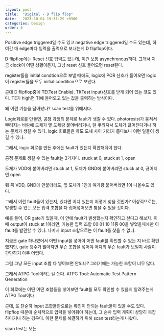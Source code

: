 ```yaml
---
layout: post
title:  "Digital - D flip flop"
date:   2023-10-04 19:31:29 +0900
categories: Design
order: 6
---
```



Positive edge triggered일 수도 있고 negative edge triggered일 수도 있는데,
하여간 매 edge마다 입력을 출력으로 보내는게 D flipflop이다.

D flipflop에는 Reset 신호 입력도 있는데, 이건 보통 asynchronous하다.
그래서 지금 clock이 어떤 상황이든지, 그냥 reset 신호 들어오면 reset된다.

register들을 initial condtion으로 보낼 때에도,
logic에 POR 신호가 들어오면 logic이 register들을 모두 initial condition으로 보낸다.

근데 D flipflop중에 TE(Test Enable), TI(Test Input)신호를 받게 되어 있는 것도 있다.
TE가 high면 TI에 들어오고 있는 값을 출력하는 방식이다.

왜 이런 기능을 달아놨나? scan test를 위해서다.

Logic회로를 만들면, 공정 과정의 문제로 fault가 생길 수 있다.
photoresist가 뭉쳐서 뿌려지는 바람에 도체가 옆 도체랑 붙어버리거나,
덜 뿌려져서 도체가 끊어진다거나 하는 문제가 생길 수 있다.
logic 회로들은 하도 도체 사이 거리가 좁다보니 이런 일들이 생길 수 있다.

그래서, logic 회로를 만든 후에는 fault가 있는지 확인해줘야 한다.

공정 문제로 생길 수 있는 fault는 3가지다.
stuck at 0, stuck at 1, open

도체가 VDD에 붙어버리면 stuck at 1,
도체가 GND에 붙어버리면 stuck at 0,
끊어지면 open

뭐 꼭 VDD, GND에 안붙더라도, 옆 도체가 1인데 여기랑 붙어버리면 1이 나올수도 있다.

그래서 이런 fault들이 있는지, 있다면 어디 있는지 어떻게 찾을 것인가?
이상적으로는, 발생할 수 있는 모든 입력 조합을 다 집어넣어보면 찾을 수 있을 것이다.

예를 들어, OR gate가 있을때, 이 안에 fault가 발생했는지 확인하고 싶다고 해보자.
이때 output이 stuck at 1이라면, 가능한 입력 조합 00 01 10 11중 00을 넣었을때에만 이 fault를 발견할 수 있다.
나머지 input 조합으로는 이 fault를 찾을 수 없다.

지금은 gate 하나였어서 어떤 input을 넣어야 어떤 fault를 확인할 수 있는 지 바로 확인했지만,
gate 갯수가 많아지면 무슨 조합을 넣어야 어디의 무슨 fault가 보일지 사람이 판단하기 아주 어렵다.

그럼 그냥 모든 input 조합 다 넣어보면 안되나? 그러기에는 가능한 조합이 너무 많다.

그래서 ATPG Tool이라는걸 쓴다.
ATPG Tool: Automatic Test Pattern Generation

이 회로에는 어떤 어떤 조합들을 넣어보면 fault를 모두 확인할 수 있을지 알려주는게 ATPG Tool이다

근데, 또 단순히 input 조합들만으로는 확인이 안되는 fault들이 있을 수도 있다.
flipflop 때문에 순차적으로 입력을 넣어줘야 하는데, 그 순차 입력 게획이 상당히 복잡하다거나 하는 경우다.
이런 문제를 해결하기 위해 scan test라는게 나왔다.

scan test는 모든
